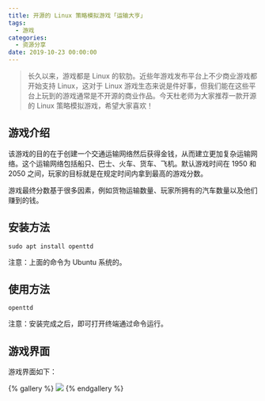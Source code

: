 ```yaml
---
title: 开源的 Linux 策略模拟游戏「运输大亨」
tags:
  - 游戏
categories:
  - 资源分享
date: 2019-10-23 00:00:00
---
```


> 长久以来，游戏都是 Linux 的软肋。近些年游戏发布平台上不少商业游戏都开始支持 Linux，这对于 Linux 游戏生态来说是件好事，但我们能在这些平台上玩到的游戏通常是不开源的商业作品。今天杜老师为大家推荐一款开源的 Linux 策略模拟游戏，希望大家喜欢！

<!-- more -->

## 游戏介绍

该游戏的目的在于创建一个交通运输网络然后获得金钱，从而建立更加复杂运输网络。这个运输网络包括船只、巴士、火车、货车、飞机。默认游戏时间在 1950 和 2050 之间，玩家的目标就是在规定时间内拿到最高的游戏分数。

游戏最终分数基于很多因素，例如货物运输数量、玩家所拥有的汽车数量以及他们赚到的钱。

## 安装方法

```
sudo apt install openttd
```

注意：上面的命令为 Ubuntu 系统的。

## 使用方法

```
openttd
```

注意：安装完成之后，即可打开终端通过命令运行。

## 游戏界面

游戏界面如下：

{% gallery %}
![](https://cdn.dusays.com/2019/10/106-1.jpg/1)
{% endgallery %}